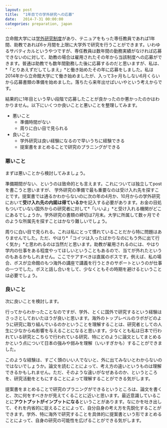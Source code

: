 ```yaml
---
layout: post
title:  "1年目での学外研究への応募"
date:   2014-7-31 00:00:00
categories: preparation, japan
---
```

立命館大学には[学外研究制度][gakugai]があり、テニュアをもった専任教員であれば1年間、助教であれば6ヶ月間を上限に大学外で研究を行うことができます。いわゆるサバティカルというやつですが、専任教員は数年間の勤務実績がなければ応募できないのに対して、助教の場合は雇用されたその年から当該制度への応募ができます。普通は助教でも数年間勤務した後に応募するのだと思いますが、私は、*「とりあえずだしてしまえ」*と働き始めたその年に応募をしました。私は2014年から立命館大学にて働き始めましたが、入って3ヶ月もしない6月くらいから応募書類の準備を始めました。落ちたら来年出せばいいやという考えからです。

結果的に1年目という早い段階で応募したことが良かったのか悪かったのかはわかりません。以下にいくつか良いことと悪いことを整理してみます。

* 悪いこと
	* 準備時間がない
	* 周りに白い目で見られる
* 良いこと
	* 学外研究は良い経験になるので早いうちに経験できる
	* 提案書をまとめることで研究のプラニングができる


### 悪いこと ###
まずは悪いことから検討してみましょう。

準備期間がない、というのは致命的とも言えます。これについては独立してpostを書こうと思いますが、
学外研究の準備で最も重要なのは受け入れ先を探すことです。提案書では通るかわからないのに次の年の4月か、10月からの学外研究において**受け入れ先の内諾は得ているか**を記入する必要があります。お金の目処もついていない国外からの研究者に対して*「いいよ」*と受け入れる機関がどこにあるでしょうか。学外研究の書類の締切は7月末。大学に所属して数ヶ月でそのような所属先を探すことはかなり難しいでしょう。

周りに白い目で見られる。これは私にとって慣れていることだから特に問題はありませんでした。ただ、やはり*「コイツは入ったばかりなのにもう外に出て行く気か」*と思われるのは当然だと思います。助教が雇用されるのには、やはり学内の仕事をある程度やってほしいということもあるので、当てが外れたというのもあるかもしれません。ここでケアすべきは直属のボスです。例えば、私の場合、ボスが立命館のもつ海外の講座で講義を行うときのサポートというのが仕事の一つでした。ボスと話し合いをして、少なくともその時期を避けるということは必要でしょう。

### 良いこと ###
次に良いことを検討します。

行ってからわかったことなのですが、学外、とくに国外で研究するという経験はさっさとしておいたほうが良いと思います。海外のトップレベルのラボがどのように研究に取り組んでいるのかということを理解することは、研究者としての人生に少なからぬ影響を与えることになると思います。少なくとも私は日本で行われている研究とこちらで行われている研究、特にどのように論文としてまとめるかという点について日本の強みや弱みを理解（いいすぎかも）することができました。

このような経験は、すごく頭のいい人でないと、外に出てみないとわからないのではないでしょうか。論文を読むことによって、考え方の違いというものは理解できるかもしれません。ただ、そのような違いがなぜあるのか、というところを、研究活動をともにすることによって理解することができる気がします。

提案書をまとめることで研究のプラニングができるというところは、論文を書くと、次に何をすべきかが見えてくることに近いと思います。最近意識していることに**アウトプットがインプットになる**ということがあります。なにかを吐き出して、それを内省的に捉えることによって、自分自身の考え方を先鋭化することができます。学外、特に海外で研究することを具体的に提案書という形でまとめることによって、自身の研究の可能性を広げることができる気がします。

[gakugai]:http://www.ritsumei.ac.jp/research/

